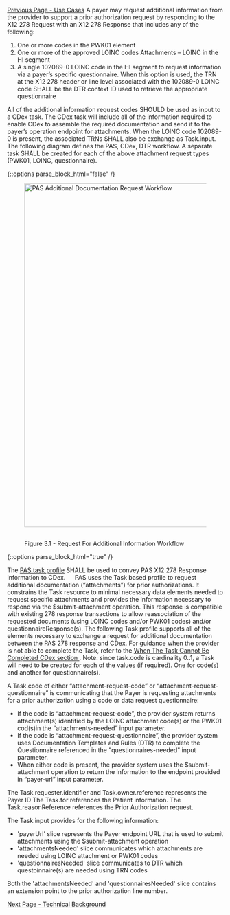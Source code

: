 [Previous Page - Use Cases](usecases.html)
A payer may request additional information from the provider to support a prior authorization request by responding to the X12 278 Request with an X12 278 Response that includes any of the following:

1. One or more codes in the PWK01 element
2. One or more of the approved LOINC codes Attachments – LOINC in the HI segment
3. A single 102089-0 LOINC code in the HI segment to request information via a payer’s specific questionnaire.  When this option is used, the TRN at the X12 278 header or line level associated with the 102089-0 LOINC code SHALL be the DTR context ID used to retrieve the appropriate questionnaire 

All of the additional information request codes SHOULD be used as input to a CDex task.  The CDex task will include all of the information required to enable CDex to assemble the required documentation and send it to the payer’s operation endpoint for attachments.  When the LOINC code 102089-0 is present, the associated TRNs SHALL also be exchange as Task.input.  The following diagram defines the PAS, CDex, DTR workflow. A separate task SHALL be created for each of the above attachment request types (PWK01, LOINC, questionnaire).

{::options parse_block_html="false" /}
<figure>
  <img style="padding-top:0;padding-bottom:30px" width="800px" src="pas-additionalinforequest-workflow.png" alt="PAS Additional Documentation Request Workflow"/>
  <figcaption>Figure 3.1 - Request For Additional Information Workflow</figcaption>
</figure>
{::options parse_block_html="true" /}

The [PAS task profile](StructureDefinition-profile-task.html) SHALL be used to convey PAS X12 278 Response information to CDex.
 
PAS uses the Task based profile to request additional documentation (“attachments”) for prior authorizations. It constrains the Task resource to minimal necessary data elements needed to request specific attachments and provides the information necessary to respond via the $submit-attachment operation. This response is compatible with existing 278 response transactions to allow reassociation of the requested documents (using LOINC codes and/or PWK01 codes) and/or questionnaireResponse(s).  The following Task profile supports all of the elements necessary to exchange a request for additional documentation between the PAS 278 response and CDex.  For guidance when the provider is not able to complete the Task, refer to the [When The Task Cannot Be Completed CDex section ](http://hl7.org/fhir/us/davinci-cdex/STU2/task-based-approach.html#when-the-task-cannot-be-completed).
Note: since task.code is cardinality 0..1, a Task will need to be created for each of the values (if required).  One for code(s) and another for questionnaire(s).

A Task.code of either “attachment-request-code” or “attachment-request-questionnaire” is communicating that the Payer is requesting attachments for a prior authorization using a code or data request questionnaire:

* If the code is “attachment-request-code”, the provider system returns attachment(s) identified by the LOINC attachment code(s) or the PWK01 cod(s)in the “attachments-needed” input parameter.
* If the code is “attachment-request-questionnaire”, the provider system uses Documentation Templates and Rules (DTR) to complete the Questionnaire referenced in the "questionnaires-needed" input parameter.
* When either code is present, the provider system uses the $submit-attachment operation to return the information to the endpoint provided in “payer-url” input parameter.

The Task.requester.identifier and Task.owner.reference represents the Payer ID
The Task.for references the Patient information.
The Task.reasonReference references the Prior Authorization request.

The Task.input provides for the following information:

* 'payerUrl' slice represents the Payer endpoint URL that is used to submit attachments using the $submit-attachment operation
* 'attachmentsNeeded' slice communicates which attachments are needed using LOINC attachment or PWK01 codes
* 'questionnairesNeeded' slice communicates to DTR which questoinnaire(s) are needed using TRN codes

Both the 'attachmentsNeeded' and 'questionnairesNeeded' slice contains an extension point to the prior authorization line number.

[Next Page - Technical Background](background.html)